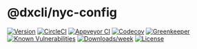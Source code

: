 @dxcli/nyc-config
=================

[![Version](https://img.shields.io/npm/v/@dxcli/nyc-config.svg)](https://npmjs.org/package/@dxcli/nyc-config)
[![CircleCI](https://circleci.com/gh/dxcli/nyc-config/tree/master.svg?style=svg)](https://circleci.com/gh/dxcli/nyc-config/tree/master)
[![Appveyor CI](https://ci.appveyor.com/api/projects/status/github/dxcli/nyc-config?branch=master&svg=true)](https://ci.appveyor.com/project/heroku/nyc-config/branch/master)
[![Codecov](https://codecov.io/gh/dxcli/nyc-config/branch/master/graph/badge.svg)](https://codecov.io/gh/dxcli/nyc-config)
[![Greenkeeper](https://badges.greenkeeper.io/dxcli/nyc-config.svg)](https://greenkeeper.io/)
[![Known Vulnerabilities](https://snyk.io/test/npm/@dxcli/nyc-config/badge.svg)](https://snyk.io/test/npm/@dxcli/nyc-config)
[![Downloads/week](https://img.shields.io/npm/dw/@dxcli/nyc-config.svg)](https://npmjs.org/package/@dxcli/nyc-config)
[![License](https://img.shields.io/npm/l/@dxcli/nyc-config.svg)](https://github.com/dxcli/nyc-config/blob/master/package.json)
